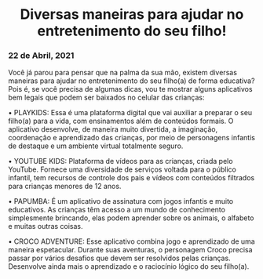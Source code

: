 <center><h1>Diversas maneiras para ajudar no entretenimento do seu filho!</h1></center>
<h3>22 de Abril, 2021</h3>

Você já parou para pensar que na palma da sua mão, existem diversas maneiras para ajudar no entretenimento do seu filho(a) de forma educativa? Pois é, se você precisa de algumas dicas, vou te mostrar alguns aplicativos bem legais que podem ser baixados no celular das crianças: 

• PLAYKIDS: Essa é uma plataforma digital que vai auxiliar a preparar o seu filho(a) para a vida, com ensinamentos além de conteúdos formais. O aplicativo desenvolve, de maneira muito divertida, a imaginação, coordenação e aprendizado das crianças, por meio de personagens infantis de destaque e um ambiente virtual totalmente seguro.

• YOUTUBE KIDS: Plataforma de vídeos para as crianças, criada pelo YouTube. Fornece uma diversidade de serviços voltada para o público infantil, tem recursos de controle dos pais e vídeos com conteúdos filtrados para crianças menores de 12 anos. 

• PAPUMBA: É um aplicativo de assinatura com jogos infantis e muito educativos. As crianças têm acesso a um mundo de conhecimento simplesmente brincando, elas podem aprender sobre os animais, o alfabeto e muitas outras coisas.

• CROCO ADVENTURE: Esse aplicativo combina jogo e aprendizado de uma maneira espetacular. Durante suas aventuras, o personagem Croco precisa passar por vários desafios que devem ser resolvidos pelas crianças. Desenvolve ainda mais o aprendizado e o raciocínio lógico do seu filho(a).